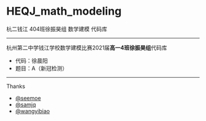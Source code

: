 # HEQJ_math_modeling

杭二钱江 404班徐振昊组 数学建模 代码库

---

杭州第二中学钱江学校数学建模比赛2021届**高一4班徐振昊组**代码库

+ 代码：徐晨阳
+ 题目：A（新冠检测）

---

Thanks

- [@seemoe](https://github.com/seemoe)
- [@samjq](https://github.com/samjq)
- [@wangyibiao](https://github.com/wangyibiao)
